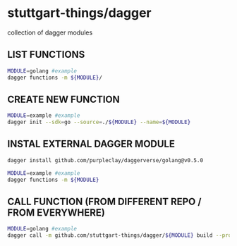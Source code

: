 # stuttgart-things/dagger
collection of dagger modules

## LIST FUNCTIONS

```bash
MODULE=golang #example
dagger functions -m ${MODULE}/
```

## CREATE NEW FUNCTION

```bash
MODULE=example #example
dagger init --sdk=go --source=./${MODULE} --name=${MODULE}
```

## INSTAL EXTERNAL DAGGER MODULE

```bash
dagger install github.com/purpleclay/daggerverse/golang@v0.5.0
```

```bash
MODULE=example #example
dagger functions -m ${MODULE}
```


## CALL FUNCTION (FROM DIFFERENT REPO / FROM EVERYWHERE)

```bash
MODULE=golang #example
dagger call -m github.com/stuttgart-things/dagger/${MODULE} build --progress plain --src ./ export --path build
```